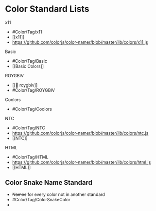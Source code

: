 # Color Standard Lists


x11
- #Color/Tag/x11 
- [[x11]]
- https://github.com/colorjs/color-namer/blob/master/lib/colors/x11.js

Basic
- #Color/Tag/Basic 
- [[Basic Colors]]

ROYGBIV
- [[🌈 roygbiv]]
- #Color/Tag/ROYGBIV 

Coolors
- #Color/Tag/Coolors 

NTC
- #Color/Tag/NTC 
- https://github.com/colorjs/color-namer/blob/master/lib/colors/ntc.js
- [[NTC]]

HTML
- #Color/Tag/HTML
- https://github.com/colorjs/color-namer/blob/master/lib/colors/html.js
- [[HTML]]


## Color Snake Name Standard
- ~~Names~~ for every color not in another standard
- #Color/Tag/ColorSnakeColor
- 


